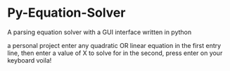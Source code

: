 # Py-Equation-Solver
A parsing equation solver with a GUI interface written in python

a personal project
enter any quadratic OR linear equation in the first entry line,
then enter a value of X to solve for in the second,
press enter on your keyboard
voila! 
